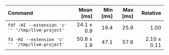 | Command | Mean [ms] | Min [ms] | Max [ms] | Relative |
|:---|---:|---:|---:|---:|
| `fdf -HI --extension 'c' '' '/tmp/llvm-project'` | 24.1 ± 0.9 | 19.4 | 25.9 | 1.00 |
| `fd -HI --extension 'c' '' '/tmp/llvm-project'` | 50.8 ± 1.9 | 47.1 | 57.6 | 2.10 ± 0.11 |
